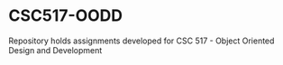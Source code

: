 # CSC517-OODD
Repository holds assignments developed for CSC 517 - Object Oriented Design and Development
